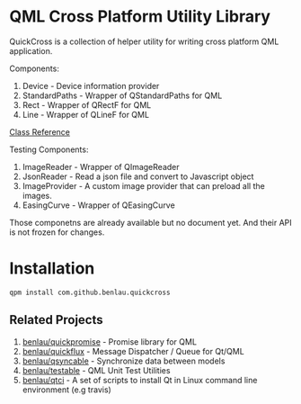 QML Cross Platform Utility Library
==================================

QuickCross is a collection of helper utility for writing cross platform QML application.

Components:

 1. Device - Device information provider
 2. StandardPaths - Wrapper of QStandardPaths for QML
 3. Rect - Wrapper of QRectF for QML
 4. Line - Wrapper of QLineF for QML

[Class Reference](http://benlau.github.io/quickcross/)

Testing Components:

 1. ImageReader - Wrapper of QImageReader
 2. JsonReader - Read a json file and convert to Javascript object
 3. ImageProvider - A custom image provider that can preload all the images.
 4. EasingCurve - Wrapper of QEasingCurve

Those componetns are already available but no document yet. And their API is not frozen for changes.

Installation
============

    qpm install com.github.benlau.quickcross

Related Projects
----------------
 1. [benlau/quickpromise](https://github.com/benlau/quickpromise) - Promise library for QML
 2. [benlau/quickflux](https://github.com/benlau/quickflux) - Message Dispatcher / Queue for Qt/QML
 3. [benlau/qsyncable](https://github.com/benlau/qsyncable) - Synchronize data between models
 4. [benlau/testable](https://github.com/benlau/testable) - QML Unit Test Utilities
 5. [benlau/qtci](https://github.com/benlau/qtci) -  A set of scripts to install Qt in Linux command line environment (e.g travis)
